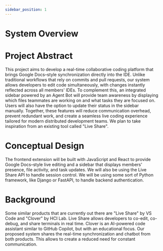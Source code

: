```yaml
---
sidebar_position: 1
---
```


# System Overview

# Project Abstract
This project aims to develop a real-time collaborative coding platform that brings Google Docs–style synchronization directly into the IDE. Unlike traditional workflows that rely on commits and pull requests, our system allows developers to edit code simultaneously, with changes instantly reflected across all members' IDEs. To complement this, an integrated sidebar powered by an Agent Bot will provide team awareness by displaying which files teammates are working on and what tasks they are focused on. Users will also have the option to update their status in the sidebar manually. Together, these features will reduce communication overhead, prevent redundant work, and create a seamless live coding experience tailored for modern distributed development teams. We plan to take inspiration from an existing tool called "Live Share". 

# Conceptual Design
The frontend extension will be built with JavaScript and React to provide Google Docs–style live editing and a sidebar that displays members' presence, file activity, and task updates. We will also be using the Live Share API to handle session control. We will be using some sort of Python framework, like Django or FastAPI, to handle backend authentication.

# Background
Some similar products that are currently out there are "Live Share" by VS Code and "Clover" by HCI Lab. Live Share allows developers to co-edit, co-debug, and share terminals in real time. Clover is an AI-powered code assistant similar to GitHub Copilot, but with an educational focus. Our proposed system shares the real-time synchronization and chatbot from both products. This allows to create a reduced need for constant communication.
